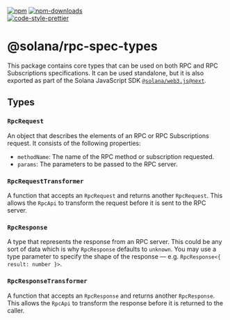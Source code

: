 [![npm][npm-image]][npm-url]
[![npm-downloads][npm-downloads-image]][npm-url]
<br />
[![code-style-prettier][code-style-prettier-image]][code-style-prettier-url]

[code-style-prettier-image]: https://img.shields.io/badge/code_style-prettier-ff69b4.svg?style=flat-square
[code-style-prettier-url]: https://github.com/prettier/prettier
[npm-downloads-image]: https://img.shields.io/npm/dm/@solana/rpc-spec-types/next.svg?style=flat
[npm-image]: https://img.shields.io/npm/v/@solana/rpc-spec-types/next.svg?style=flat
[npm-url]: https://www.npmjs.com/package/@solana/rpc-spec-types/v/next

# @solana/rpc-spec-types

This package contains core types that can be used on both RPC and RPC Subscriptions specifications. It can be used standalone, but it is also exported as part of the Solana JavaScript SDK [`@solana/web3.js@next`](https://github.com/solana-labs/solana-web3.js/tree/master/packages/library).

## Types

### `RpcRequest`

An object that describes the elements of an RPC or RPC Subscriptions request. It consists of the following properties:

-   `methodName`: The name of the RPC method or subscription requested.
-   `params`: The parameters to be passed to the RPC server.

### `RpcRequestTransformer`

A function that accepts an `RpcRequest` and returns another `RpcRequest`. This allows the `RpcApi` to transform the request before it is sent to the RPC server.

### `RpcResponse`

A type that represents the response from an RPC server. This could be any sort of data which is why `RpcResponse` defaults to `unknown`. You may use a type parameter to specify the shape of the response — e.g. `RpcResponse<{ result: number }>`.

### `RpcResponseTransformer`

A function that accepts an `RpcResponse` and returns another `RpcResponse`. This allows the `RpcApi` to transform the response before it is returned to the caller.
